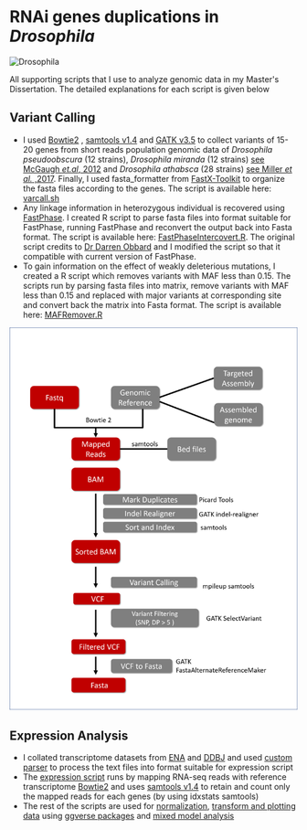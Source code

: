 # RNAi genes duplications in *Drosophila*

![Drosophila](http://obbard.bio.ed.ac.uk/photo_gallery/flies/Drosophila_lacicola.JPG) 

All supporting scripts that I use to analyze genomic data in my Master's Dissertation. 
The detailed explanations for each script is given below

## Variant Calling 

* I used [Bowtie2](http://bowtie-bio.sourceforge.net/bowtie2/index.shtml) , [samtools v1.4](http://samtools.sourceforge.net/) and [GATK v3.5](https://software.broadinstitute.org/gatk/) to collect variants of 15-20 genes from short reads population genomic data of *Drosophila pseudoobscura* (12 strains), *Drosophila miranda* (12 strains) [see McGaugh *et.al*, 2012](http://journals.plos.org/plosbiology/article?id=10.1371/journal.pbio.1001422) and *Drosophila athabsca* (28 strains) [see Miller *et al.* ,2017](https://academic.oup.com/mbe/article/doi/10.1093/molbev/msx134/3738284/Patterns-of-Genome-Wide-Diversity-and-Population). 
Finally, I used fasta_formatter from [FastX-Toolkit](http://hannonlab.cshl.edu/fastx_toolkit/) to organize the fasta files according to the genes. The script is available here: [varcall.sh](https://github.com/danangcrysnanto/RNAi-duplication/blob/master/Population_Genetic/varcall.sh)
* Any linkage information in heterozygous individual is recovered using [FastPhase](http://scheet.org/software.html). I created R script to parse fasta files into format suitable for FastPhase, running FastPhase and reconvert the output back into Fasta format. The script is available here: [FastPhaseIntercovert.R](https://github.com/danangcrysnanto/RNAi-duplication/blob/master/Population_Genetic/FastaPhaseInterconvert.r). The original script credits to [Dr Darren Obbard](http://obbard.bio.ed.ac.uk/) and I modified the script so that it compatible with current version of FastPhase.
* To gain information on the effect of weakly deleterious mutations, I created a R script which removes variants with MAF less than 0.15. The scripts run by parsing fasta files into matrix, remove variants with MAF less than 0.15 and replaced with major variants at corresponding site and convert back the matrix into Fasta format. The script is available here: [MAFRemover.R](https://github.com/danangcrysnanto/RNAi-duplication/blob/master/Population_Genetic/MAF_remover.R)

![VarCall](https://github.com/danangcrysnanto/RNAi-duplication/blob/master/Population_Genetic/varcall_workflow.png)

## Expression Analysis
* I collated transcriptome datasets from [ENA](http://www.ebi.ac.uk/ena) and [DDBJ](ddbj.nig.ac.jp) and used [custom parser](https://github.com/danangcrysnanto/RNAi-duplication/blob/master/Expression_Analysis/ENA_DDBJ_parser.sh) to process the text files into format suitable for expression script
* The [expression script](https://github.com/danangcrysnanto/RNAi-duplication/blob/master/Expression_Analysis/mapping_expression.sh) runs by mapping RNA-seq reads with reference transcriptome [Bowtie2](http://bowtie-bio.sourceforge.net/bowtie2/index.shtml) and uses [samtools v1.4](http://samtools.sourceforge.net/) to retain and count only the mapped reads for each genes (by using idxstats samtools)
* The rest of the scripts are used for [normalization](https://github.com/danangcrysnanto/RNAi-duplication/blob/master/Expression_Analysis/Normalization_Gene.R), [transform and plotting data](https://github.com/danangcrysnanto/RNAi-duplication/blob/master/Expression_Analysis/Normalization_Gene.R) using [ggverse packages](http://tidyverse.org/) and [mixed model analysis](https://github.com/danangcrysnanto/RNAi-duplication/blob/master/Expression_Analysis/mcmcGLMM.sh)

